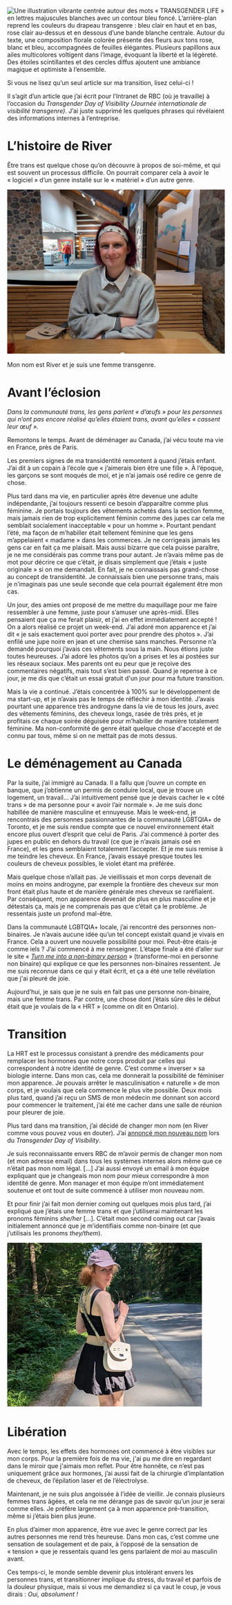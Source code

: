 ![Une illustration vibrante centrée autour des mots « TRANSGENDER LIFE » en lettres majuscules blanches avec un contour bleu foncé. L’arrière-plan reprend les couleurs du drapeau transgenre : bleu clair en haut et en bas, rose clair au-dessus et en dessous d’une bande blanche centrale. Autour du texte, une composition florale colorée présente des fleurs aux tons rose, blanc et bleu, accompagnées de feuilles élégantes. Plusieurs papillons aux ailes multicolores voltigent dans l’image, évoquant la liberté et la légèreté. Des étoiles scintillantes et des cercles diffus ajoutent une ambiance magique et optimiste à l’ensemble.](TDOV2025/transgender_life_small.png)

Si vous ne lisez qu’un seul article sur ma transition, lisez celui-ci !

Il s’agit d’un article que j’ai écrit pour l’Intranet de RBC (où je
travaille) à l’occasion du *Transgender Day of Visibility (Journée
internationale de visibilité transgenre)*. J’ai juste supprimé les
quelques phrases qui révélaient des informations internes à
l’entreprise.

# L’histoire de River

Être trans est quelque chose qu’on découvre à propos de soi-même, et qui
est souvent un processus difficile. On pourrait comparer cela à avoir le
« logiciel » d’un genre installé sur le « matériel » d’un autre genre.

![River est assise sur un banc en bois à l’intérieur d’un musée. Elle sourit doucement, les bras croisés. Elle porte un bandeau clair dans les cheveux, un pull gris et un col de chemise blanc. Son sac blanc est posé à côté d’elle sur le banc. L’arrière-plan montre des murs en pierre et un espace d’exposition lumineux.](we_are_more_than_atheism/picture_of_River_Jan2025_small.jpg)

Mon nom est River et je suis une femme transgenre.

# Avant l’éclosion

*Dans la communauté trans, les gens parlent « d’œufs » pour les
personnes qui n’ont pas encore réalisé qu’elles étaient trans, avant
qu’elles « cassent leur œuf ».*

Remontons le temps. Avant de déménager au Canada, j’ai vécu toute ma vie
en France, près de Paris.

Les premiers signes de ma transidentité remontent à quand j’étais
enfant. J’ai dit à un copain à l’école que « j’aimerais bien être une
fille ». À l’époque, les garçons se sont moqués de moi, et je n’ai
jamais osé redire ce genre de chose.

Plus tard dans ma vie, en particulier après être devenue une adulte
indépendante, j’ai toujours ressenti ce besoin d’apparaître comme plus
féminine. Je portais toujours des vêtements achetés dans la section
femme, mais jamais rien de trop explicitement féminin comme des jupes
car cela me semblait socialement inacceptable « pour un homme ».
Pourtant pendant l’été, ma façon de m’habiller était tellement féminine
que les gens m’appelaient « madame » dans les commerces. Je ne
corrigeais jamais les gens car en fait ça me plaisait. Mais aussi
bizarre que cela puisse paraître, je ne me considérais pas comme trans
pour autant. Je n’avais même pas de mot pour décrire ce que c’était, je
disais simplement que j’étais « juste originale » si on me demandait. En
fait, je ne connaissais pas grand-chose au concept de transidentité. Je
connaissais bien une personne trans, mais je n’imaginais pas une seule
seconde que cela pourrait également être mon cas.

Un jour, des amies ont proposé de me mettre du maquillage pour me faire
ressembler à une femme, juste pour s’amuser une après-midi. Elles
pensaient que ça me ferait plaisir, et j’ai en effet immédiatement
accepté ! On a alors réalisé ce projet un week-end. J’ai adoré mon
apparence et j’ai dit « je sais exactement quoi porter avec pour prendre
des photos ». J’ai enfilé une jupe noire en jean et une chemise sans
manches. Personne n’a demandé pourquoi j’avais ces vêtements sous la
main. Nous étions juste toutes heureuses. J’ai adoré les photos qu’on a
prises et les ai postées sur les réseaux sociaux. Mes parents ont eu
peur que je reçoive des commentaires négatifs, mais tout s’est bien
passé. Quand je repense à ce jour, je me dis que c’était un essai
gratuit d'un jour pour ma future transition.

Mais la vie a continué. J’étais concentrée à 100% sur le développement
de ma start-up, et je n’avais pas le temps de réfléchir à mon identité.
J’avais pourtant une apparence très androgyne dans la vie de tous les
jours, avec des vêtements féminins, des cheveux longs, rasée de très
près, et je profitais ce chaque soirée déguisée pour m’habiller de
manière totalement féminine. Ma non-conformité de genre était quelque
chose d'accepté et de connu par tous, même si on ne mettait pas de mots
dessus.

# Le déménagement au Canada

Par la suite, j’ai immigré au Canada. Il a fallu que j’ouvre un compte
en banque, que j’obtienne un permis de conduire local, que je trouve un
logement, un travail… J’ai intuitivement pensé que je devais cacher le
« côté trans » de ma personne pour « avoir l’air normale ». Je me suis
donc habillée de manière masculine et ennuyeuse. Mais le week-end, je
rencontrais des personnes passionnantes de la communauté LGBTQIA+ de
Toronto, et je me suis rendue compte que ce nouvel environnement était
encore plus ouvert d’esprit que celui de Paris. J’ai commencé à porter
des jupes en public en dehors du travail (ce que je n’avais jamais osé
en France), et les gens semblaient totalement l’accepter. Et je me suis
remise à me teindre les cheveux. En France, j’avais essayé presque
toutes les couleurs de cheveux possibles, le violet étant ma préférée.

Mais quelque chose n’allait pas. Je vieillissais et mon corps devenait
de moins en moins androgyne, par exemple la frontière des cheveux sur
mon front était plus haute et de manière générale mes cheveux se
raréfiaient. Par conséquent, mon apparence devenait de plus en plus
masculine et je détestais ça, mais je ne comprenais pas que c’était ça
le problème. Je ressentais juste un profond mal-être.

Dans la communauté LGBTQIA+ locale, j’ai rencontré des personnes
non-binaires. Je n’avais aucune idée qu’un tel concept existait quand je
vivais en France. Cela a ouvert une nouvelle possibilité pour moi.
Peut-être étais-je comme iels ? J’ai commencé à me renseigner. L’étape
finale a été d’aller sur le site « [*<u>Turn me into a non-binary
person</u>*](https://euphorbia-milli.notion.site/euphorbia-milli/Turn-Me-Into-A-Non-Binary-Person-4710c60a76a54347932fca656fb602dc) »
(transforme-moi en personne non binaire) qui explique ce que les
personnes non-binaires ressentent. Je me suis reconnue dans ce qui y
était écrit, et ça a été une telle révélation que j'ai pleuré de joie.

Aujourd’hui, je sais que je ne suis en fait pas une personne
non-binaire, mais une femme trans. Par contre, une chose dont j’étais
sûre dès le début était que je voulais de la « HRT » (comme on dit en
Ontario).

# Transition

La HRT est le processus consistant à prendre des médicaments pour
remplacer les hormones que notre corps produit par celles qui
correspondent à notre identité de genre. C’est comme « inverser » sa
biologie interne. Dans mon cas, cela me donnerait la possibilité de
féminiser mon apparence. Je pouvais arrêter le masculinisation
« naturelle » de mon corps, et je voulais que cela commence le plus vite
possible. Deux mois plus tard, quand j’ai reçu un SMS de mon médecin me
donnant son accord pour commencer le traitement, j’ai été me cacher dans
une salle de réunion pour pleurer de joie.

Plus tard dans ma transition, j’ai décidé de changer mon nom (en River
comme vous pouvez vous en douter). J’ai [annoncé mon nouveau
nom](I’m%20changing%20my%20name.md) lors du
*Transgender Day of Visibility*.

Je suis reconnaissante envers RBC de m’avoir permis de changer mon nom
(et mon adresse email) dans tous les systèmes internes alors même que ce
n’était pas mon nom légal. \[…\] J’ai aussi envoyé un email à mon équipe
expliquant que je changeais mon nom pour mieux correspondre à mon
identité de genre. Mon manager et mon équipe m’ont immédiatement
soutenue et ont tout de suite commencé à utiliser mon nouveau nom.

Et pour finir j’ai fait mon dernier coming out quelques mois plus tard,
j’ai expliqué que j’étais une femme trans et que j’utiliserai maintenant
les pronoms féminins *she/her* \[…\]. C’était mon second coming out car
j’avais initialement annoncé que je m’identifiais comme non-binaire (et
que j’utilisais les pronoms *they/them*).

![River marche sur un chemin en bordure de forêt par une journée ensoleillée à Vancouver. Elle porte une casquette mauve, un haut court noir, une jupe noire et un petit sac blanc en bandoulière. Elle se retourne vers l’objectif avec un léger sourire.](TDOV2025/Vancouver_small.jpg)

# Libération

Avec le temps, les effets des hormones ont commencé à être visibles sur
mon corps. Pour la première fois de ma vie, j'ai pu me dire en regardant
dans le miroir que j'aimais mon reflet. Pour être honnête, ce n’est pas
uniquement grâce aux hormones, j’ai aussi fait de la chirurgie
d’implantation de cheveux, de l’épilation laser et de l’électrolyse.

Maintenant, je ne suis plus angoissée à l’idée de vieillir. Je connais
plusieurs femmes trans âgées, et cela ne me dérange pas de savoir qu’un
jour je serai comme elles. Je préfère largement ça à mon apparence
pré-transition, même si j’étais bien plus jeune.

En plus d’aimer mon apparence, être vue avec le genre correct par les
autres personnes me rend très heureuse. Dans mon cas, c’est comme une
sensation de soulagement et de paix, à l’opposé de la sensation de
« tension » que je ressentais quand les gens parlaient de moi au
masculin avant.

Ces temps-ci, le monde semble devenir plus intolérant envers les
personnes trans, et transitionner implique du stress, du travail et
parfois de la douleur physique, mais si vous me demandiez si ça vaut le
coup, je vous dirais : *Oui, absolument !*
